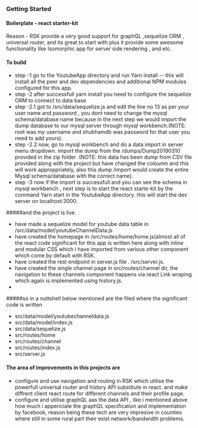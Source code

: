 ### Getting Started

#### Boilerplate - react starter-kit 
Reason - RSK provide a very good support for graphQL ,sequelize ORM , universal router, and its great to start with plus it provide some awesome functionality 
like Isomorphic app for server side rendering , and etc.

#### To build 
 * step -1  go to the YoutubeApp directory and run Yarn install -- this will install all the peer and dev dependencies and additional NPM modules configured for this app.
 * step -2 after successfull yarn install you need to configure the sequelize ORM to connect to data base 
 * step -2.1 got to /src/data/sequelize.js and edit the line no 13 as per your user name and password , you dont need to change the mysql schema/database name because in the next step we would import the dump database to our mysql server through mysql workbench.(NOTE: root was my username and shubhamdb was password for that user you need to add yours).
 * step -2.2 now, go to mysql workbench and do a data import in server menu dropdown. import the dump from the /dumps/Dump20190310 provided in the zip folder .(NOTE: this data has been dump from CSV file provided along with the project but have changed the coloumn and this will work approppriately, also this dump /import would create the entire Mysql schema/database with the correct name).
 * step -3 now if the import is successfull and you can see the schema in mysql workbench , next step is to start the react starte-kit by the command Yarn start in the YoutubeApp directory. this will start the dev server on localhost:3000.
 
 #####and the project is live.
 * have made a sequelize model for youtube data table in /src/data/model/youtubeChannelData.js
 * have created the homepage in /src/routes/home/home.js(almost all of the react code significant for this app is written here along with inline and modular CSS which i have imported from various other component which come by default with RSK.
 * have created the rest endpoint in server.js file . /src/server.js.
 * have created the single channel page in src/routes/channel dir, the navigation to these channels component happens via react Link wraping which again is implemented using history.js.
 *

#####so in a nuttshell below mentioned are the filed where the significant code is written
*  src/data/model/youtubechanneldata.js
*  src/data/model/index.js
* src/data/sequelize.js
* src/routes/home
* src/routes/channel
* src/routes/index.js
* src/server.js
 


#### The area of improvements in this projects are
* configure and use navigation and routing in RSK which utilise the powerfull universal router and history API substitute in react. and make diffrent client react route for different channels and their profile page.
* configure and utilise graphQL aas the data API , like i mentioned above how much i appericiate the graphQL specification and implementation by facebook, reason being these tech are very impresive in counties where still in some rural part their exist network/bandwidth problems.
